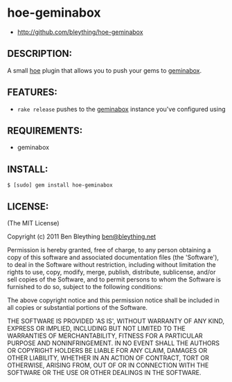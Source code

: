 # hoe-geminabox

* http://github.com/bleything/hoe-geminabox

## DESCRIPTION:

A small [hoe] plugin that allows you to push your gems to [geminabox].

[hoe]: https://github.com/seattlerb/hoe
[geminabox]: https://github.com/cwninja/geminabox

## FEATURES:

* `rake release` pushes to the [geminabox] instance you've configured using 

## REQUIREMENTS:

* geminabox

## INSTALL:

    $ [sudo] gem install hoe-geminabox

## LICENSE:

(The MIT License)

Copyright (c) 2011 Ben Bleything <ben@bleything.net>

Permission is hereby granted, free of charge, to any person obtaining
a copy of this software and associated documentation files (the
'Software'), to deal in the Software without restriction, including
without limitation the rights to use, copy, modify, merge, publish,
distribute, sublicense, and/or sell copies of the Software, and to
permit persons to whom the Software is furnished to do so, subject to
the following conditions:

The above copyright notice and this permission notice shall be included
in all copies or substantial portions of the Software.

THE SOFTWARE IS PROVIDED 'AS IS', WITHOUT WARRANTY OF ANY KIND,
EXPRESS OR IMPLIED, INCLUDING BUT NOT LIMITED TO THE WARRANTIES OF
MERCHANTABILITY, FITNESS FOR A PARTICULAR PURPOSE AND NONINFRINGEMENT.
IN NO EVENT SHALL THE AUTHORS OR COPYRIGHT HOLDERS BE LIABLE FOR ANY
CLAIM, DAMAGES OR OTHER LIABILITY, WHETHER IN AN ACTION OF CONTRACT,
TORT OR OTHERWISE, ARISING FROM, OUT OF OR IN CONNECTION WITH THE
SOFTWARE OR THE USE OR OTHER DEALINGS IN THE SOFTWARE.
